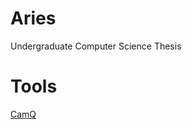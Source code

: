 # Aries
Undergraduate Computer Science Thesis

# Tools
[CamQ](https://github.com/NebularEclipse/CamQ)
